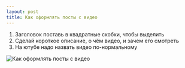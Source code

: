 ```yaml
---
layout: post
title: Как оформлять посты с видео
---
```


1. Заголовок поставь в квадратные скобки, чтобы выделить
2. Сделай короткое описание, о чём видео, и зачем его смотреть
3. На ютубе надо назвать видео по-нормальному

![Как оформлять посты с видео](https://pp.userapi.com/c636920/v636920697/41f84/_ZUH414zcIw.jpg)
